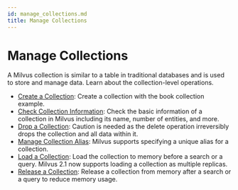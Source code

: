 ```yaml
---
id: manage_collections.md
title: Manage Collections
---
```


# Manage Collections

A Milvus collection is similar to a table in traditional databases and is used to store and manage data. Learn about the collection-level operations.

- [Create a Collection](create_collection.md): Create a collection with the book collection example.
- [Check Collection Information](check_collection.md): Check the basic information of a collection in Milvus including its name, number of entities, and more.
- [Drop a Collection](drop_collection.md): Caution is needed as the delete operation irreversibly drops the collection and all data within it.
- [Manage Collection Alias](collection_alias.md): Milvus supports specifying a unique alias for a collection.
- [Load a Collection](load_collection.md): Load the collection to memory before a search or a query. Milvus 2.1 now supports loading a collection as multiple replicas.
- [Release a Collection](release_collection.md): Release a collection from memory after a search or a query to reduce memory usage.
